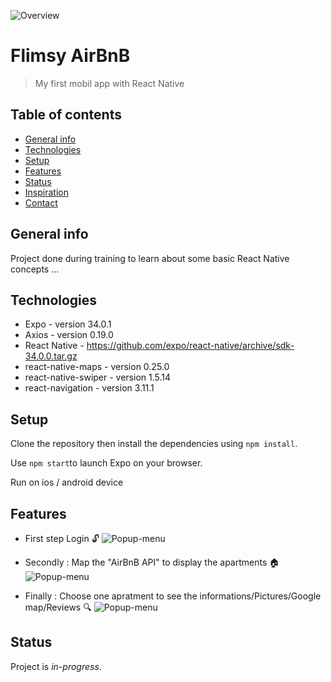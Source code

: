 ![Overview](https://res.cloudinary.com/dnhwttpnq/image/upload/v1570532624/Flimsy%20AirBnB/flimsy-airbnb-introduction_r5kome.png)

# Flimsy AirBnB

> My first mobil app with React Native 

## Table of contents

- [General info](#general-info)
- [Technologies](#technologies)
- [Setup](#setup)
- [Features](#features)
- [Status](#status)
- [Inspiration](#inspiration)
- [Contact](#contact)

## General info

Project done during training to learn about some basic React Native concepts ...

## Technologies

- Expo - version 34.0.1
- Axios - version 0.19.0
- React Native - https://github.com/expo/react-native/archive/sdk-34.0.0.tar.gz
- react-native-maps - version 0.25.0
- react-native-swiper - version 1.5.14
- react-navigation - version 3.11.1

## Setup

Clone the repository then install the dependencies using `npm install`.

Use `npm start`to launch Expo on your browser.

Run on ios / android device 


## Features

- First step Login 🔓
![Popup-menu](https://res.cloudinary.com/dnhwttpnq/image/upload/v1570541861/Flimsy%20AirBnB/login_ci6rs1.png)


- Secondly : Map the "AirBnB API" to display the apartments 🏠
![Popup-menu](https://res.cloudinary.com/dnhwttpnq/image/upload/v1570541861/Flimsy%20AirBnB/homepage_acwnhn.png)


- Finally : Choose one apratment to see the informations/Pictures/Google map/Reviews 🔍
![Popup-menu](https://res.cloudinary.com/dnhwttpnq/image/upload/v1570541862/Flimsy%20AirBnB/infos_av4qrr.png)

## Status

Project is _in-progress_.
